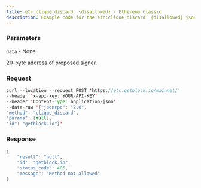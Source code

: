 ```yaml
---
title: etc:clique_discard  {disallowed} - Ethereum Classic
description: Example code for the etc:clique_discard  {disallowed} json-rpc method. Сomplete guide on how to use etc:clique_discard  {disallowed} json-rpc in GetBlock.io Web3 documentation.
---
```


### Parameters


`data` - None

20-byte address of proposed signer.

### Request

``` java
curl --location --request POST 'https://etc.getblock.io/mainnet/' 
--header 'x-api-key: YOUR-API-KEY' 
--header 'Content-Type: application/json' 
--data-raw '{"jsonrpc": "2.0",
"method": "clique_discard",
"params": [null],
"id": "getblock.io"}'
```

###  Response

``` java
{
    "result": "null",
    "id": "getblock.io",
    "status_code": 405,
    "message": "Method not allowed"
}
```

